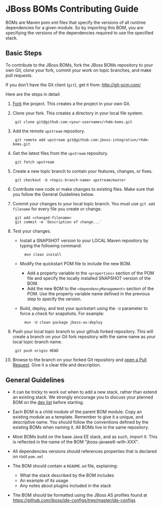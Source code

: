 JBoss BOMs Contributing Guide
=============================

BOMs are Maven pom.xml files that specify the versions of all runtime dependencies for a given module.  So by importing this BOM, you are specifying the versions of the dependencies required to use the specified stack.

Basic Steps
-----------

To contribute to the JBoss BOMs, fork the JBoss BOMs repository to your own Git, clone your fork, commit your work on topic branches, and make pull requests. 

If you don't have the Git client (`git`), get it from: <http://git-scm.com/>

Here are the steps in detail:

1. [Fork](https://github.com/jboss-integration/rhdm-boms/fork) the project. This creates a the project in your own Git.

2. Clone your fork. This creates a directory in your local file system.

        git clone git@github.com:<your-username>/rhdm-boms.git

3. Add the remote `upstream` repository.

        git remote add upstream git@github.com:jboss-integration/rhdm-boms.git

4. Get the latest files from the `upstream` repository.

        git fetch upstream

5. Create a new topic branch to contain your features, changes, or fixes.

        git checkout -b <topic-branch-name> upstream/master

6. Contribute new code or make changes to existing files. Make sure that you follow the General Guidelines below.

7. Commit your changes to your local topic branch. You must use `git add filename` for every file you create or change.

        git add <changed-filename>
        git commit -m `Description of change...`

8. Test your changes. 
    * Install a SNAPSHOT version to your LOCAL Maven repository by typing the following command: 
    
            mvn clean install 
    * Modify the quickstart POM file to include the new BOM.
       * Add a property variable to the `<properties>` section of the POM file and specify the locally installed SNAPSHOT version of the BOM.
       * Add the new BOM to the `<dependencyManagement>` section of the POM. Use the property variable name defined in the previous step to specify the version.
    * Build, deploy, and test your quickstart using the `-U` parameter to force a check for snapshots. For example:
    
            mvn -U clean package jboss-as:deploy
9. Push your local topic branch to your github forked repository. This will create a branch on your Git fork repository with the same name as your local topic branch name.

        git push origin HEAD            

10. Browse to the <topic-branch-name> branch on your forked Git repository and [open a Pull Request](http://help.github.com/send-pull-requests/). Give it a clear title and description.

General Guidelines
------------------

* It can be tricky to work out when to add a new stack, rather than extend an existing stack. We strongly encourage you to discuss your planned BOM on the [dev list](http://www.jboss.org/jdf/forums/jdf-dev/) before starting.

* Each BOM is a child module of the parent BOM module. Copy an existing module as a template. Remember to give it a unique, and descriptive name. You should follow the conventions defined by the existing BOMs when naming it. All BOMs live in the same repository.

* Most BOMs build on the base Java EE stack, and as such, import it. This is reflected in the name of the BOM "jboss-javaee6-with-XXX".

* All dependencies versions should references properties that is declared on root `pom.xml`

* The BOM should contain a `README.md` file, explaining:
   * What the stack described by the BOM includes 
   * An example of its usage
   * Any notes about plugins included in the stack

* The BOM should be formatted using the JBoss AS profiles found at <https://github.com/jboss/ide-configs/tree/master/ide-configs>


